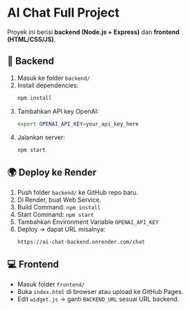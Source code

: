 # AI Chat Full Project

Proyek ini berisi **backend (Node.js + Express)** dan **frontend (HTML/CSS/JS)**.

## 🚀 Backend
1. Masuk ke folder `backend/`
2. Install dependencies:
   ```bash
   npm install
   ```
3. Tambahkan API key OpenAI:
   ```bash
   export OPENAI_API_KEY=your_api_key_here
   ```
4. Jalankan server:
   ```bash
   npm start
   ```

## 🌍 Deploy ke Render
1. Push folder `backend/` ke GitHub repo baru.
2. Di Render, buat Web Service.
3. Build Command: `npm install`
4. Start Command: `npm start`
5. Tambahkan Environment Variable `OPENAI_API_KEY`
6. Deploy → dapat URL misalnya:
   ```
   https://ai-chat-backend.onrender.com/chat
   ```

## 💻 Frontend
- Masuk folder `frontend/`
- Buka `index.html` di browser atau upload ke GitHub Pages.
- Edit `widget.js` → ganti `BACKEND_URL` sesuai URL backend.
